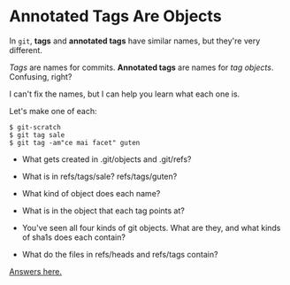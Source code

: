 Annotated Tags Are Objects
==========================

In `git`, **tags** and **annotated tags** have similar names,
but they're very different.

*Tags* are names for commits. **Annotated tags** are names for *tag objects*.
Confusing, right?

I can't fix the names, but I can help you learn what each one is.

Let's make one of each:

    $ git-scratch
    $ git tag sale
    $ git tag -am"ce mai facet" guten

- What gets created in .git/objects and .git/refs?

- What is in refs/tags/sale? refs/tags/guten?

- What kind of object does each name?

- What is in the object that each tag points at?

- You've seen all four kinds of git objects. What are they, and what kinds of sha1s does each contain?

- What do the files in refs/heads and refs/tags contain?

[Answers here.](../../Answers/refs/annotated-tags.md)
